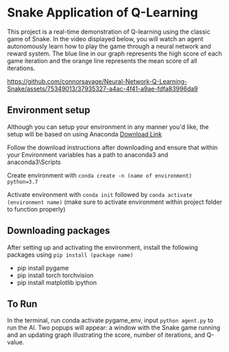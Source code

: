 # Snake Application of Q-Learning
This project is a real-time demonstration of Q-learning using the classic game of Snake. In the video displayed below, you will watch an agent autonomously learn how to play the game through a neural network and reward system. The blue line in our graph represents the high score of each game iteration and the orange line represents the mean score of all iterations.

https://github.com/connorsavage/Neural-Network-Q-Learning-Snake/assets/75349013/37935327-a4ac-4f41-a9ae-fdfa83996da9

## Environment setup
Although you can setup your environment in any manner you'd like, the setup will be based on using Anaconda [Download Link](https://www.anaconda.com/download)

Follow the download instructions after downloading and ensure that within your Environment variables has a path to anaconda3 and anaconda3\Scripts

Create environment with `conda create -n (name of environment) python=3.7`

Activate environment with `conda init` followed by `conda activate (environment name)`
(make sure to activate environment within project folder to function properly)

## Downloading packages
After setting up and activating the environment, install the following packages using `pip install (package name)`

- pip install pygame
- pip install torch torchvision
- pip install matplotlib ipython

## To Run
In the terminal, run conda activate pygame_env, input `python agent.py` to run the AI. Two popups will appear: a window with the Snake game running and an updating graph illustrating the score, number of iterations, and Q-value.

